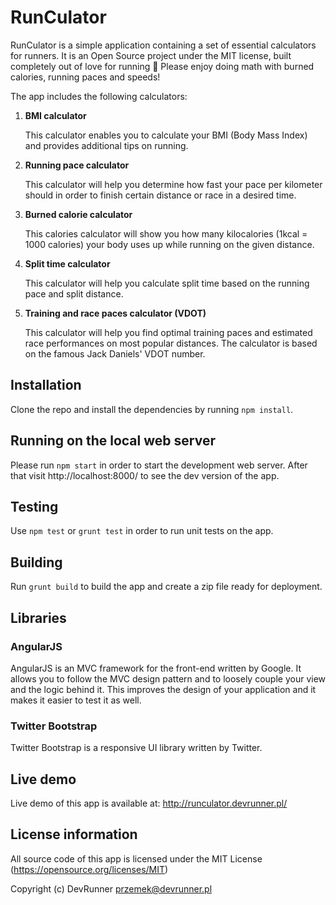 # RunCulator

RunCulator is a simple application containing a set of essential calculators for runners. It is an Open Source project under the MIT license, built completely out of love for running :runner: Please enjoy doing math with burned calories, running paces and speeds!

The app includes the following calculators:

1. **BMI calculator**

   This calculator enables you to calculate your BMI (Body Mass Index) and provides additional tips on running.

2. **Running pace calculator**

   This calculator will help you determine how fast your pace per kilometer should in order to finish certain distance or race in a desired time.

3. **Burned calorie calculator**

   This calories calculator will show you how many kilocalories (1kcal = 1000 calories) your body uses up while running on the given distance.

4. **Split time calculator**

   This calculator will help you calculate split time based on the running pace and split distance.

5. **Training and race paces calculator (VDOT)**

   This calculator will help you find optimal training paces and estimated race performances on most popular distances. The calculator is based on the famous Jack Daniels' VDOT number.

## Installation
Clone the repo and install the dependencies by running `npm install`.

## Running on the local web server
Please run `npm start` in order to start the development web server. After that visit http://localhost:8000/ to see the dev version of the app.

## Testing

Use `npm test` or `grunt test` in order to run unit tests on the app.

## Building

Run `grunt build` to build the app and create a zip file ready for deployment.

## Libraries

### AngularJS
AngularJS is an MVC framework for the front-end written by Google. It allows you to follow the MVC design pattern and to loosely couple your view and the logic behind it. This improves the design of your application and it makes it easier to test it as well.

### Twitter Bootstrap
Twitter Bootstrap is a responsive UI library written by Twitter.

## Live demo
Live demo of this app is available at: http://runculator.devrunner.pl/

## License information
All source code of this app is licensed under the MIT License (https://opensource.org/licenses/MIT)

Copyright (c) DevRunner <przemek@devrunner.pl>